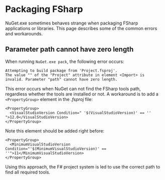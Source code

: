 # Packaging FSharp

NuGet.exe sometimes behaves strange when packaging FSharp applications or libraries. This page describes some of the common errors and workarounds.

## Parameter path cannot have zero length

When running ```NuGet.exe pack```, the following error occurs:

    Attempting to build package from 'Project.fsproj'.
    The value "" of the "Project" attribute in element <Import> is invalid. Parameter "path" cannot have zero length.

This error occurs when NuGet can not find the FSharp tools path, regardless whether the tools are installed or not. A workaround is to add a ```<PropertyGroup>``` element in the _.fsproj_ file:

    <PropertyGroup>
      <VisualStudioVersion Condition=" '$(VisualStudioVersion)' == '' ">12.0</VisualStudioVersion>
    </PropertyGroup>

Note this element should be added right before:

    <PropertyGroup>
      <MinimumVisualStudioVersion Condition="'$(MinimumVisualStudioVersion)' == ''">11</MinimumVisualStudioVersion>
    </PropertyGroup>

Using this approach, the F# project system is led to use the correct path to find all required tools.